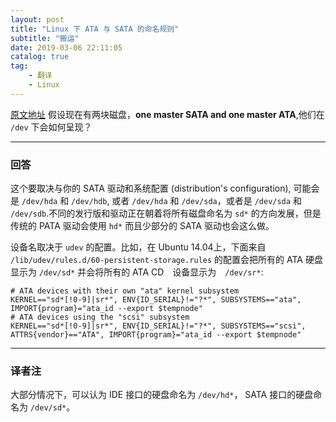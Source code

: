 ```yaml
---
layout: post
title: "Linux 下 ATA 与 SATA 的命名规则"
subtitle: "搬运"
date: 2019-03-06 22:11:05
catalog: true
tag: 
    - 翻译
    - Linux
---
```

[原文地址](https://unix.stackexchange.com/questions/2447/names-for-ata-and-sata-disks-in-linux)
假设现在有两块磁盘，**one master SATA and one master ATA**,他们在 `/dev` 下会如何呈现？

-----------------------------

### 回答
这个要取决与你的 SATA 驱动和系统配置 (distribution's configuration), 可能会是 `/dev/hda` 和 `/dev/hdb`, 或者 `/dev/hda` 和 `/dev/sda`，或者是 `/dev/sda` 和 `/dev/sdb`.不同的发行版和驱动正在朝着将所有磁盘命名为 `sd*` 的方向发展，但是传统的 PATA 驱动会使用 `hd*` 而且少部分的 SATA 驱动也会这么做。

设备名取决于 `udev` 的配置。比如，在 Ubuntu 14.04上，下面来自 `/lib/udev/rules.d/60-persistent-storage.rules` 的配置会把所有的 ATA 硬盘显示为 `/dev/sd*` 并会将所有的 ATA CD　设备显示为　`/dev/sr*`:

```
# ATA devices with their own "ata" kernel subsystem
KERNEL=="sd*[!0-9]|sr*", ENV{ID_SERIAL}!="?*", SUBSYSTEMS=="ata", IMPORT{program}="ata_id --export $tempnode"
# ATA devices using the "scsi" subsystem
KERNEL=="sd*[!0-9]|sr*", ENV{ID_SERIAL}!="?*", SUBSYSTEMS=="scsi", ATTRS{vendor}=="ATA", IMPORT{program}="ata_id --export $tempnode"
```

-------------------------------------

### 译者注
大部分情况下，可以认为 IDE 接口的硬盘命名为 `/dev/hd*`， SATA 接口的硬盘命名为 `/dev/sd*`。